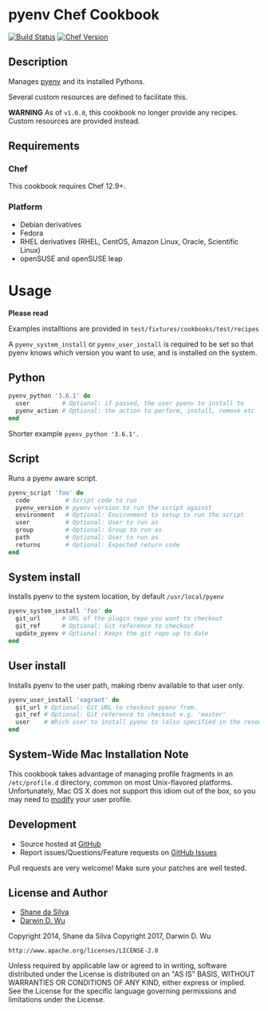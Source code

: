 # pyenv Chef Cookbook

[![Build Status](https://travis-ci.org/darwin67/chef-pyenv.svg?branch=master)](https://travis-ci.org/darwin67/chef-pyenv)
[![Chef Version](https://img.shields.io/cookbook/v/pyenv.svg?style=flat-square)](https://supermarket.chef.io/cookbooks/pyenv)


## Description
Manages [pyenv][pyenv] and its installed Pythons.

Several custom resources are defined to facilitate this.

**WARNING** As of `v1.0.0`, this cookbook no longer provide any recipes. Custom resources are provided instead.


## Requirements

### Chef
This cookbook requires Chef 12.9+.

### Platform
* Debian derivatives
* Fedora
* RHEL derivatives (RHEL, CentOS, Amazon Linux, Oracle, Scientific Linux)
* openSUSE and openSUSE leap

# Usage
__Please read__

Examples installtions are provided in `test/fixtures/cookbooks/test/recipes`

A `pyenv_system_install` or `pyenv_user_install` is required to be set so that pyenv knows which version you want to use, and is installed on the system.

## Python
```ruby
pyenv_python '3.6.1' do
  user         # Optional: if passed, the user pyenv to install to
  pyenv_action # Optional: the action to perform, install, remove etc
end
```
Shorter example `pyenv_python '3.6.1'.`

## Script
Runs a pyenv aware script.
```ruby
pyenv_script 'foo' do
  code          # Script code to run
  pyenv_version # pyenv version to run the script against
  environment   # Optional: Environment to setup to run the script
  user          # Optional: User to run as
  group         # Optional: Group to run as
  path          # Optional: User to run as
  returns       # Optional: Expected return code
end
```

## System install
Installs pyenv to the system location, by default `/usr/local/pyenv`
```ruby
pyenv_system_install 'foo' do
  git_url      # URL of the plugin repo you want to checkout
  git_ref      # Optional: Git reference to checkout
  update_pyenv # Optional: Keeps the git repo up to date
end
```

## User install
Installs pyenv to the user path, making rbenv available to that user only.
```ruby
pyenv_user_install 'vagrant' do
  git_url # Optional: Git URL to checkout pyenv from.
  git_ref # Optional: Git reference to checkout e.g. 'master'
  user    # Which user to install pyenv to (also specified in the resources name above)
end
```


## System-Wide Mac Installation Note

This cookbook takes advantage of managing profile fragments in an
`/etc/profile.d` directory, common on most Unix-flavored platforms.
Unfortunately, Mac OS X does not support this idiom out of the box,
so you may need to [modify][mac_profile_d] your user profile.

## Development

- Source hosted at [GitHub][repo]
- Report issues/Questions/Feature requests on [GitHub Issues][issues]

Pull requests are very welcome! Make sure your patches are well tested.

## License and Author

- [Shane da Silva][sds]
- [Darwin D. Wu][darwin]

Copyright 2014, Shane da Silva
Copyright 2017, Darwin D. Wu
```
http://www.apache.org/licenses/LICENSE-2.0
```

Unless required by applicable law or agreed to in writing, software distributed under the License is distributed on an "AS IS" BASIS, WITHOUT WARRANTIES OR CONDITIONS OF ANY KIND, either express or implied. See the License for the specific language governing permissions and limitations under the License.

[pyenv]: https://github.com/yyuu/pyenv
[mac_profile_d]: http://hints.macworld.com/article.php?story=20011221192012445
[repo]: https://github.com/darwin67/chef-pyenv
[issues]: https://github.com/darwin67/chef-pyenv/issues
[sds]: https://github.com/sds
[darwin]: https://github.com/darwin67
